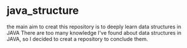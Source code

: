 # java_structure
the main aim to creat this repository is to deeply learn data structures in JAVA
There are too many knowledge I've found about data structures in JAVA, so I decided to creat a repository to conclude them.
